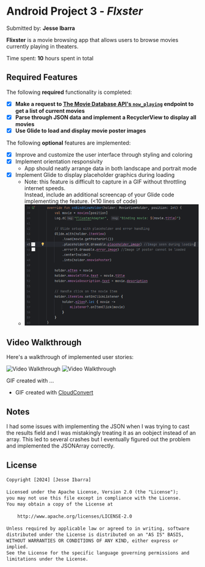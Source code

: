 # Android Project 3 - *Flxster*

Submitted by: **Jesse Ibarra**

**Flixster** is a movie browsing app that allows users to browse movies currently playing in theaters.

Time spent: **10** hours spent in total

## Required Features

The following **required** functionality is completed:

- [X] **Make a request to [The Movie Database API's `now_playing`](https://developers.themoviedb.org/3/movies/get-now-playing) endpoint to get a list of current movies**
- [X] **Parse through JSON data and implement a RecyclerView to display all movies**
- [X] **Use Glide to load and display movie poster images**

The following **optional** features are implemented:

- [X] Improve and customize the user interface through styling and coloring
- [X] Implement orientation responsivity
    - App should neatly arrange data in both landscape and portrait mode
- [X] Implement Glide to display placeholder graphics during loading
    - Note: this feature is difficult to capture in a GIF without throttling internet speeds.  
      Instead, include an additional screencap of your Glide code implementing the feature.  (<10 lines of code)
    - <img src='./assets/Glide_stretch_feature.png' title='Screencap' width='' alt='Video Walkthrough' />

## Video Walkthrough

Here's a walkthrough of implemented user stories:

<img src='./assets/Requirement.gif' title='Walkthrough1' width='' alt='Video Walkthrough' />
<img src='./assets/Requirement2.gif' title='Walkthrough2' width='' alt='Video Walkthrough' />

GIF created with ...
- GIF created with [CloudConvert](https://cloudconvert.com/)

## Notes

I had some issues with implementing the JSON when I was trying to cast the results field and I was mistakingly treating it as an oobject instead of an array.
This led to several crashes but I eventually figured out the problem and implemented the JSONArray correctly.

## License

    Copyright [2024] [Jesse Ibarra]

    Licensed under the Apache License, Version 2.0 (the "License");
    you may not use this file except in compliance with the License.
    You may obtain a copy of the License at

        http://www.apache.org/licenses/LICENSE-2.0

    Unless required by applicable law or agreed to in writing, software
    distributed under the License is distributed on an "AS IS" BASIS,
    WITHOUT WARRANTIES OR CONDITIONS OF ANY KIND, either express or implied.
    See the License for the specific language governing permissions and
    limitations under the License.
